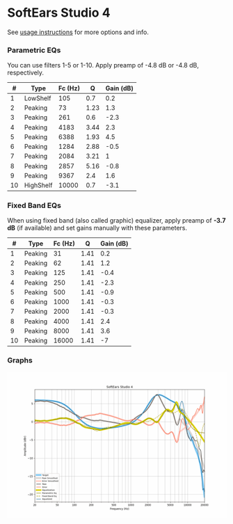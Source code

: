 # SoftEars Studio 4
See [usage instructions](https://github.com/jaakkopasanen/AutoEq#usage) for more options and info.

### Parametric EQs
You can use filters 1-5 or 1-10. Apply preamp of -4.8 dB or -4.8 dB, respectively.

|   # | Type      |   Fc (Hz) |    Q |   Gain (dB) |
|-----|-----------|-----------|------|-------------|
|   1 | LowShelf  |       105 | 0.7  |         0.2 |
|   2 | Peaking   |        73 | 1.23 |         1.3 |
|   3 | Peaking   |       261 | 0.6  |        -2.3 |
|   4 | Peaking   |      4183 | 3.44 |         2.3 |
|   5 | Peaking   |      6388 | 1.93 |         4.5 |
|   6 | Peaking   |      1284 | 2.88 |        -0.5 |
|   7 | Peaking   |      2084 | 3.21 |         1   |
|   8 | Peaking   |      2857 | 5.16 |        -0.8 |
|   9 | Peaking   |      9367 | 2.4  |         1.6 |
|  10 | HighShelf |     10000 | 0.7  |        -3.1 |

### Fixed Band EQs
When using fixed band (also called graphic) equalizer, apply preamp of **-3.7 dB** (if available) and set gains manually with these parameters.

|   # | Type    |   Fc (Hz) |    Q |   Gain (dB) |
|-----|---------|-----------|------|-------------|
|   1 | Peaking |        31 | 1.41 |         0.2 |
|   2 | Peaking |        62 | 1.41 |         1.2 |
|   3 | Peaking |       125 | 1.41 |        -0.4 |
|   4 | Peaking |       250 | 1.41 |        -2.3 |
|   5 | Peaking |       500 | 1.41 |        -0.9 |
|   6 | Peaking |      1000 | 1.41 |        -0.3 |
|   7 | Peaking |      2000 | 1.41 |        -0.3 |
|   8 | Peaking |      4000 | 1.41 |         2.4 |
|   9 | Peaking |      8000 | 1.41 |         3.6 |
|  10 | Peaking |     16000 | 1.41 |        -7   |

### Graphs
![](./SoftEars%20Studio%204.png)
